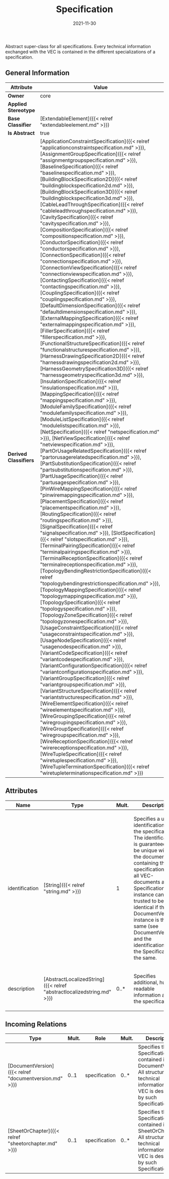 ﻿---
title: Specification
toc: false
type: specs
date: "2021-11-30"
draft: false
specification: VEC
version: 2.0.0-rc1
documentType: "Recommendation"
elementType: Class
classes:
  - Specification
menu_name: vec-2.0.0-rc1
---
<p>Abstract super-class for all specifications. Every technical information exchanged with the VEC is contained in the different specializations of a specification.   </p>

## General Information

| Attribute               | Value |
|-------------------------|-------|
| **Owner**               | core |
| **Applied Stereotype**  |   |
| **Base Classifier**     | [ExtendableElement]({{< relref "extendableelement.md" >}})<br/>  |
| **Is Abstract**         | true |
| **Derived Classifiers** | [ApplicationConstraintSpecification]({{< relref "applicationconstraintspecification.md" >}}), [AssignmentGroupSpecification]({{< relref "assignmentgroupspecification.md" >}}), [BaselineSpecification]({{< relref "baselinespecification.md" >}}), [BuildingBlockSpecification2D]({{< relref "buildingblockspecification2d.md" >}}), [BuildingBlockSpecification3D]({{< relref "buildingblockspecification3d.md" >}}), [CableLeadThroughSpecification]({{< relref "cableleadthroughspecification.md" >}}), [CavitySpecification]({{< relref "cavityspecification.md" >}}), [CompositionSpecification]({{< relref "compositionspecification.md" >}}), [ConductorSpecification]({{< relref "conductorspecification.md" >}}), [ConnectionSpecification]({{< relref "connectionspecification.md" >}}), [ConnectionViewSpecification]({{< relref "connectionviewspecification.md" >}}), [ContactingSpecification]({{< relref "contactingspecification.md" >}}), [CouplingSpecification]({{< relref "couplingspecification.md" >}}), [DefaultDimensionSpecification]({{< relref "defaultdimensionspecification.md" >}}), [ExternalMappingSpecification]({{< relref "externalmappingspecification.md" >}}), [FillerSpecification]({{< relref "fillerspecification.md" >}}), [FunctionalStructureSpecification]({{< relref "functionalstructurespecification.md" >}}), [HarnessDrawingSpecification2D]({{< relref "harnessdrawingspecification2d.md" >}}), [HarnessGeometrySpecification3D]({{< relref "harnessgeometryspecification3d.md" >}}), [InsulationSpecification]({{< relref "insulationspecification.md" >}}), [MappingSpecification]({{< relref "mappingspecification.md" >}}), [ModuleFamilySpecification]({{< relref "modulefamilyspecification.md" >}}), [ModuleListSpecification]({{< relref "modulelistspecification.md" >}}), [NetSpecification]({{< relref "netspecification.md" >}}), [NetViewSpecification]({{< relref "netviewspecification.md" >}}), [PartOrUsageRelatedSpecification]({{< relref "partorusagerelatedspecification.md" >}}), [PartSubstitutionSpecification]({{< relref "partsubstitutionspecification.md" >}}), [PartUsageSpecification]({{< relref "partusagespecification.md" >}}), [PinWireMappingSpecification]({{< relref "pinwiremappingspecification.md" >}}), [PlacementSpecification]({{< relref "placementspecification.md" >}}), [RoutingSpecification]({{< relref "routingspecification.md" >}}), [SignalSpecification]({{< relref "signalspecification.md" >}}), [SlotSpecification]({{< relref "slotspecification.md" >}}), [TerminalPairingSpecification]({{< relref "terminalpairingspecification.md" >}}), [TerminalReceptionSpecification]({{< relref "terminalreceptionspecification.md" >}}), [TopologyBendingRestrictionSpecification]({{< relref "topologybendingrestrictionspecification.md" >}}), [TopologyMappingSpecification]({{< relref "topologymappingspecification.md" >}}), [TopologySpecification]({{< relref "topologyspecification.md" >}}), [TopologyZoneSpecification]({{< relref "topologyzonespecification.md" >}}), [UsageConstraintSpecification]({{< relref "usageconstraintspecification.md" >}}), [UsageNodeSpecification]({{< relref "usagenodespecification.md" >}}), [VariantCodeSpecification]({{< relref "variantcodespecification.md" >}}), [VariantConfigurationSpecification]({{< relref "variantconfigurationspecification.md" >}}), [VariantGroupSpecification]({{< relref "variantgroupspecification.md" >}}), [VariantStructureSpecification]({{< relref "variantstructurespecification.md" >}}), [WireElementSpecification]({{< relref "wireelementspecification.md" >}}), [WireGroupingSpecification]({{< relref "wiregroupingspecification.md" >}}), [WireGroupSpecification]({{< relref "wiregroupspecification.md" >}}), [WireReceptionSpecification]({{< relref "wirereceptionspecification.md" >}}), [WireTupleSpecification]({{< relref "wiretuplespecification.md" >}}), [WireTupleTerminationSpecification]({{< relref "wiretupleterminationspecification.md" >}}) |

## Attributes
|  Name  |  Type  |  Mult.  |  Description  |  Owning Classifier  |
|--------|--------|---------|---------------|--------------|
|identification | [String]({{< relref "string.md" >}}) | 1 | <p> Specifies a unique identification of the specification. The identification is guaranteed to be unique within the document containing the specification. For all VEC-documents a Specification-instance can be trusted to be identical if the DocumentVersion-instance is the same (see DocumentVersion) and the identification of the Specification is the same.      </p> | [Specification]({{< relref "specification.md" >}}) |
|description | [AbstractLocalizedString]({{< relref "abstractlocalizedstring.md" >}}) | 0..* | <p> Specifies additional, human readable information about the specification.      </p> | [Specification]({{< relref "specification.md" >}}) |

##  Incoming Relations
|    Type  |   Mult.  |   Role    |   Mult.   |   Description  |
|----------|----------|-----------|-----------|----------------|
| [DocumentVersion]({{< relref "documentversion.md" >}}) | 0..1 | specification | 0..* | Specifies the Specifications contained in the DocumentVersion. All structured, technical information in the VEC is described by such Specifications. |
| [SheetOrChapter]({{< relref "sheetorchapter.md" >}}) | 0..1 | specification | 0..* | Specifies the Specifications contained in the SheetOrChapter. All structured, technical information in the VEC is described by such Specifications. |
